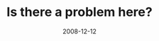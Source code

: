 ---
layout: base.njk
title : 'Is there a problem here?' 
view_title : 'Is there a problem here?' 
year : '2008' 
date : '2008-12-12' 
img_file : '/drawing/isthereaproblemhere.jpg' 
html_file : 'isthereaproblemhere' 
next_html : 'iwashopingyouwouldnotice.html' 
year_order : '572' 
permalink : "title/{{html_file}}.html"
---